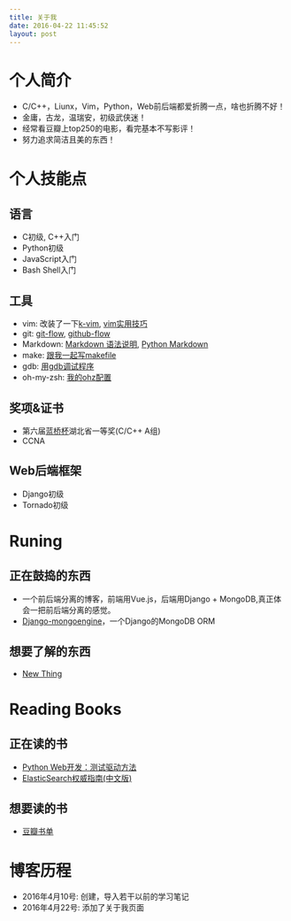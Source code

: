 ```yaml
---
title: 关于我
date: 2016-04-22 11:45:52
layout: post
---
```


# 个人简介

* C/C++，Liunx，Vim，Python，Web前后端都爱折腾一点，啥也折腾不好！
* 金庸，古龙，温瑞安，初级武侠迷！
* 经常看豆瓣上top250的电影，看完基本不写影评！
* 努力追求简洁且美的东西！

# 个人技能点

## 语言

* C初级, C++入门
* Python初级
* JavaScript入门
* Bash Shell入门

## 工具

+ vim: 改装了一下[k-vim](https://github.com/bwangel23/k-vim), [vim实用技巧](https://book.douban.com/subject/25869486/)
+ git: [git-flow](http://danielkummer.github.io/git-flow-cheatsheet/index.zh_CN.html), [github-flow](https://guides.github.com/introduction/flow/)
+ Markdown: [Markdown 语法说明](http://www.appinn.com/markdown/), [Python Markdown](https://pypi.python.org/pypi/Markdown/)
+ make: [跟我一起写makefile](http://blog.csdn.net/haoel/article/details/2886/)
+ gdb: [用gdb调试程序](http://blog.csdn.net/haoel/article/details/2879)
+ oh-my-zsh: [我的ohz配置](https://github.com/bwangel23/oh-my-zsh)

## 奖项&证书

+ 第六届[蓝桥杯](http://www.lanqiao.org/)湖北省一等奖(C/C++ A组)
+ CCNA

## Web后端框架

* Django初级
* Tornado初级

# Runing

## 正在鼓捣的东西

* 一个前后端分离的博客，前端用Vue.js，后端用Django + MongoDB,真正体会一把前后端分离的感觉。
* [Django-mongoengine](https://github.com/MongoEngine/django-mongoengine)，一个Django的MongoDB ORM

## 想要了解的东西

+ [New Thing](http://www.jianshu.com/notebooks/3659882/latest)

# Reading Books

## 正在读的书

* [Python Web开发：测试驱动方法](https://book.douban.com/subject/26640135/)
* [ElasticSearch权威指南(中文版)](http://es.xiaoleilu.com/)

## 想要读的书

+ [豆瓣书单](https://book.douban.com/people/66258900/wish)

# 博客历程

+ 2016年4月10号: 创建，导入若干以前的学习笔记
+ 2016年4月22号: 添加了关于我页面
